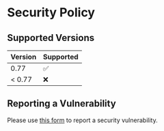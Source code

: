 # Security Policy

## Supported Versions

| Version | Supported          |
|---------| ------------------ |
| 0.77    | :white_check_mark: |
| < 0.77  | :x:                |

## Reporting a Vulnerability

Please use [this form](https://github.com/vacanza/holidays/security/advisories/new) to report a security vulnerability.

